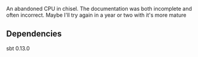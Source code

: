 An abandoned CPU in chisel. The documentation was both incomplete and often incorrect. Maybe I'll try again in a year or two with it's more mature

## Dependencies
sbt 0.13.0


